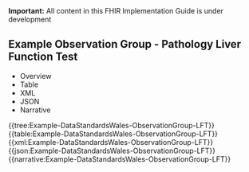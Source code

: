 <div class="warning"><b>Important:</b> All content in this FHIR Implementation Guide is under development</div>

## Example Observation Group - Pathology Liver Function Test

<div class="tab-wrap">
  <ul class="tab-head">
    <li class="tablink" onclick="openCity(this,'tabtree')" data-target="tabtree">
      Overview
    </li>
    <li class="tablink" onclick="openCity(this,'tabtable')" data-target="tabtable">
      Table
    </li>
    <li class="tablink tab-active" onclick="openCity(this,'tabxml')" data-target="tabxml">
      XML
    </li>    
    <li class="tablink" onclick="openCity(this,'tabjson')" data-target="tabjson">
      JSON
    </li>    
    <li class="tablink" onclick="openCity(this,'tabnarrative')" data-target="tabnarrative">
      Narrative
    </li>
  </ul>
  <div class="tab-main">
    <div id="tabtree" class="tabcontent">
      {{tree:Example-DataStandardsWales-ObservationGroup-LFT}}
    </div>
    <div id="tabtable" class="tabcontent">
      {{table:Example-DataStandardsWales-ObservationGroup-LFT}}
    </div>       
    <div id="tabxml" class="tabcontent active">      
      {{xml:Example-DataStandardsWales-ObservationGroup-LFT}}
    </div>
    <div id="tabjson" class="tabcontent">
      {{json:Example-DataStandardsWales-ObservationGroup-LFT}}
    </div>       
    <div id="tabnarrative" class="tabcontent">
      {{narrative:Example-DataStandardsWales-ObservationGroup-LFT}}
    </div>  
  </div>
</div>